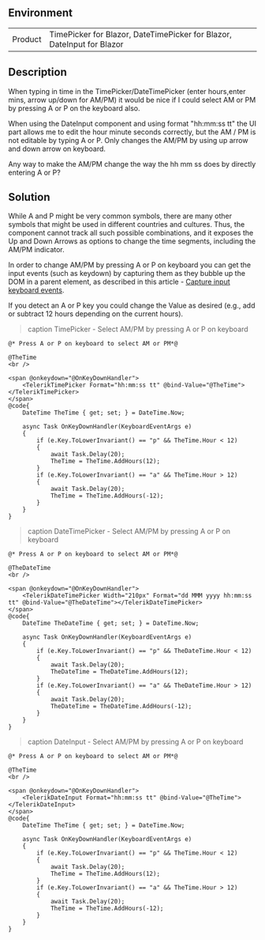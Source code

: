 
## Environment
<table>
<tbody>
<tr>
<td>Product</td>
<td>TimePicker for Blazor, DateTimePicker for Blazor, DateInput for Blazor</td>
</tr>
</tbody>
</table>

## Description

When typing in time in the TimePicker/DateTimePicker (enter hours,enter mins, arrow up/down for AM/PM) it would be nice if I could select AM or PM by pressing A or P on the keyboard also.

When using the DateInput component and using format "hh:mm:ss tt" the UI part allows me to edit the hour minute seconds correctly, but the AM / PM is not editable by typing A or P. Only changes the AM/PM by using up arrow and down arrow on keyboard.

Any way to make the AM/PM change the way the hh mm ss does by directly entering A or P?

## Solution

While A and P might be very common symbols, there are many other symbols that might be used in different countries and cultures. Thus, the component cannot track all such possible combinations, and it exposes the Up and Down Arrows as options to change the time segments, including the AM/PM indicator.

In order to change AM/PM by pressing A or P on keyboard you can get the input events (such as keydown) by capturing them as they bubble up the DOM in a parent element, as described in this article - [Capture input keyboard events](slug:inputs-kb-handle-keyboard-events).

If you detect an A or P key you could change the Value as desired (e.g., add or subtract 12 hours depending on the current hours).

>caption TimePicker - Select AM/PM by pressing A or P on keyboard

````RAZOR
@* Press A or P on keyboard to select AM or PM*@

@TheTime
<br />

<span @onkeydown="@OnKeyDownHandler">
    <TelerikTimePicker Format="hh:mm:ss tt" @bind-Value="@TheTime"></TelerikTimePicker>
</span>
@code{
    DateTime TheTime { get; set; } = DateTime.Now;

    async Task OnKeyDownHandler(KeyboardEventArgs e)
    {
        if (e.Key.ToLowerInvariant() == "p" && TheTime.Hour < 12)
        {
            await Task.Delay(20);
            TheTime = TheTime.AddHours(12);
        }
        if (e.Key.ToLowerInvariant() == "a" && TheTime.Hour > 12)
        {
            await Task.Delay(20);
            TheTime = TheTime.AddHours(-12);
        }
    }
}
````

>caption DateTimePicker - Select AM/PM by pressing A or P on keyboard

````RAZOR
@* Press A or P on keyboard to select AM or PM*@

@TheDateTime
<br />

<span @onkeydown="@OnKeyDownHandler">
    <TelerikDateTimePicker Width="210px" Format="dd MMM yyyy hh:mm:ss tt" @bind-Value="@TheDateTime"></TelerikDateTimePicker>
</span>
@code{
    DateTime TheDateTime { get; set; } = DateTime.Now;

    async Task OnKeyDownHandler(KeyboardEventArgs e)
    {
        if (e.Key.ToLowerInvariant() == "p" && TheDateTime.Hour < 12)
        {
            await Task.Delay(20);
            TheDateTime = TheDateTime.AddHours(12);
        }
        if (e.Key.ToLowerInvariant() == "a" && TheDateTime.Hour > 12)
        {
            await Task.Delay(20);
            TheDateTime = TheDateTime.AddHours(-12);
        }
    }
}
````

>caption DateInput - Select AM/PM by pressing A or P on keyboard

````RAZOR
@* Press A or P on keyboard to select AM or PM*@

@TheTime
<br />

<span @onkeydown="@OnKeyDownHandler">
    <TelerikDateInput Format="hh:mm:ss tt" @bind-Value="@TheTime"></TelerikDateInput>
</span>
@code{
    DateTime TheTime { get; set; } = DateTime.Now;

    async Task OnKeyDownHandler(KeyboardEventArgs e)
    {
        if (e.Key.ToLowerInvariant() == "p" && TheTime.Hour < 12)
        {
            await Task.Delay(20);
            TheTime = TheTime.AddHours(12);
        }
        if (e.Key.ToLowerInvariant() == "a" && TheTime.Hour > 12)
        {
            await Task.Delay(20);
            TheTime = TheTime.AddHours(-12);
        }
    }
}
````

